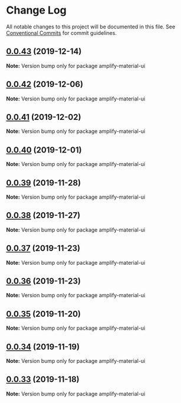 # Change Log

All notable changes to this project will be documented in this file.
See [Conventional Commits](https://conventionalcommits.org) for commit guidelines.

## [0.0.43](https://github.com/hupe1980/amplify-material-ui/compare/amplify-material-ui@0.0.42...amplify-material-ui@0.0.43) (2019-12-14)

**Note:** Version bump only for package amplify-material-ui





## [0.0.42](https://github.com/hupe1980/amplify-material-ui/compare/amplify-material-ui@0.0.41...amplify-material-ui@0.0.42) (2019-12-06)

**Note:** Version bump only for package amplify-material-ui





## [0.0.41](https://github.com/hupe1980/amplify-material-ui/compare/amplify-material-ui@0.0.40...amplify-material-ui@0.0.41) (2019-12-02)

**Note:** Version bump only for package amplify-material-ui





## [0.0.40](https://github.com/hupe1980/amplify-material-ui/compare/amplify-material-ui@0.0.39...amplify-material-ui@0.0.40) (2019-12-01)

**Note:** Version bump only for package amplify-material-ui





## [0.0.39](https://github.com/hupe1980/amplify-material-ui/compare/amplify-material-ui@0.0.38...amplify-material-ui@0.0.39) (2019-11-28)

**Note:** Version bump only for package amplify-material-ui





## [0.0.38](https://github.com/hupe1980/amplify-material-ui/compare/amplify-material-ui@0.0.37...amplify-material-ui@0.0.38) (2019-11-27)

**Note:** Version bump only for package amplify-material-ui





## [0.0.37](https://github.com/hupe1980/amplify-material-ui/compare/amplify-material-ui@0.0.36...amplify-material-ui@0.0.37) (2019-11-23)

**Note:** Version bump only for package amplify-material-ui





## [0.0.36](https://github.com/hupe1980/amplify-material-ui/compare/amplify-material-ui@0.0.35...amplify-material-ui@0.0.36) (2019-11-23)

**Note:** Version bump only for package amplify-material-ui





## [0.0.35](https://github.com/hupe1980/amplify-material-ui/compare/amplify-material-ui@0.0.34...amplify-material-ui@0.0.35) (2019-11-20)

**Note:** Version bump only for package amplify-material-ui





## [0.0.34](https://github.com/hupe1980/amplify-material-ui/compare/amplify-material-ui@0.0.33...amplify-material-ui@0.0.34) (2019-11-19)

**Note:** Version bump only for package amplify-material-ui





## [0.0.33](https://github.com/hupe1980/amplify-material-ui/compare/amplify-material-ui@0.0.32...amplify-material-ui@0.0.33) (2019-11-18)

**Note:** Version bump only for package amplify-material-ui
